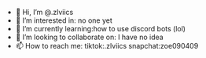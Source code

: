 - 👋 Hi, I’m @.zlviics
- 👀 I’m interested in: no one yet 
- 🌱 I’m currently learning:how to use discord bots (lol)
- 💞️ I’m looking to collaborate on: I have no idea
- 📫 How to reach me: tiktok:.zlviics snapchat:zoe090409

<!---
bunny275/bunny275 is a ✨ special ✨ repository because its `README.md` (this file) appears on your GitHub profile.
You can click the Preview link to take a look at your changes.
--->
